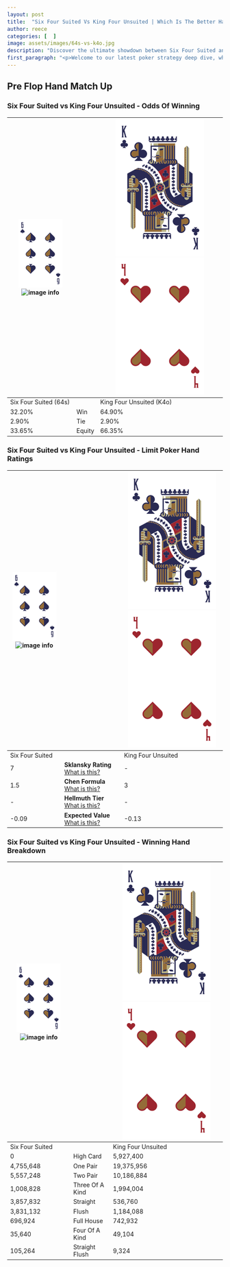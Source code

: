 ```yaml
---
layout: post
title:  "Six Four Suited Vs King Four Unsuited | Which Is The Better Hand In Poker? A Complete Guide"
author: reece
categories: [  ]
image: assets/images/64s-vs-k4o.jpg
description: "Discover the ultimate showdown between Six Four Suited and King Four Unsuited in poker! Uncover the odds, strategies, and scenarios where one hand triumphs over the other. Get ready to up your poker game with this thrilling analysis."
first_paragraph: "<p>Welcome to our latest poker strategy deep dive, where we're pitting two distinct hands against each other in a high-stakes showdown: Six Four Suited vs King Four Unsuited.</p><p>In the dynamic world of poker, every decision counts, and knowing which hand holds the upper hand is key to your success at the table.</p><p>In this article, we'll dissect these two hands, explore the scenarios where one dominates the other, and equip you with the knowledge to make strategic choices that can tip the odds in your favor.</p><p>Get ready to unravel the intriguing dynamics of these poker hands and elevate your game to new heights.</p>"
---
```




[comment]: # (sp0)

## Pre Flop Hand Match Up

<div class="table hand-ratings" markdown="1"> 



### Six Four Suited vs King Four Unsuited - Odds Of Winning


    
| ![image info](assets/images/hand1/6.png) ![image info](assets/images/hand1/4s.png) |  | ![image info](assets/images/hand2/K.png) ![image info](assets/images/hand2/4o.png) |
| -------- | -------- | -------- |
| Six Four Suited (64s) |  | King Four Unsuited (K4o) |
| 32.20% | Win | 64.90% |
| 2.90% | Tie | 2.90% |
| 33.65% | Equity | 66.35% |




[comment]: # (sp1)



### Six Four Suited vs King Four Unsuited - Limit Poker Hand Ratings


    
| ![image info](assets/images/hand1/6.png) ![image info](assets/images/hand1/4s.png) |  | ![image info](assets/images/hand2/K.png) ![image info](assets/images/hand2/4o.png) |
| -------- | -------- | -------- |
| Six Four Suited |  | King Four Unsuited |
| 7 | **Sklansky Rating** [What is this?](/sklansky-rating-explained) | - |
| 1.5 | **Chen Formula** [What is this?](/chen-formula-explained) | 3 |
| - | **Hellmuth Tier** [What is this?](/Hellmuth-tier-explained) | - |
| -0.09 | **Expected Value** [What is this?](/expected-value-explained) | -0.13 |




[comment]: # (sp2)



### Six Four Suited vs King Four Unsuited - Winning Hand Breakdown


    
| ![image info](assets/images/hand1/6.png) ![image info](assets/images/hand1/4s.png) |  | ![image info](assets/images/hand2/K.png) ![image info](assets/images/hand2/4o.png) |
| -------- | -------- | -------- |
| Six Four Suited |  | King Four Unsuited |
| 0 | High Card | 5,927,400 |
| 4,755,648 | One Pair | 19,375,956 |
| 5,557,248 | Two Pair | 10,186,884 |
| 1,008,828 | Three Of A Kind | 1,994,004 |
| 3,857,832 | Straight | 536,760 |
| 3,831,132 | Flush | 1,184,088 |
| 696,924 | Full House | 742,932 |
| 35,640 | Four Of A Kind | 49,104 |
| 105,264 | Straight Flush | 9,324 |




[comment]: # (sp3)



</div>

[comment]: # (sp4)



[comment]: # (sp5)


